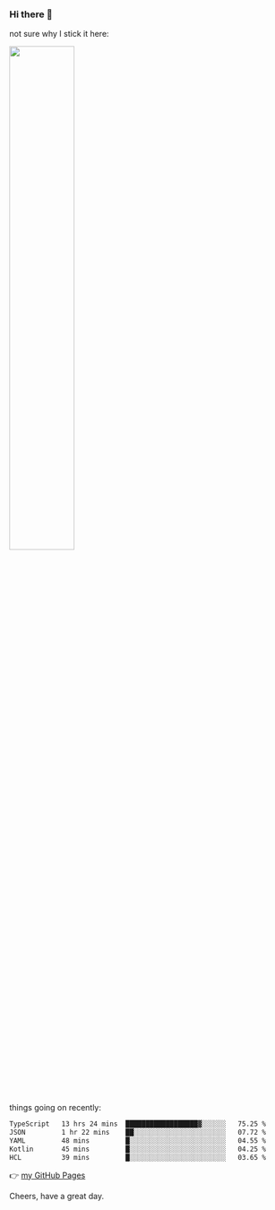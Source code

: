 ### Hi there 👋

not sure why I stick it here:

[<img width="48%" src="https://github-readme-stats.vercel.app/api?username=ykzhukian&show_icons=true&theme=dracula">](https://github.com/anuraghazra/github-readme-stats)


things going on recently:

<!--START_SECTION:waka-->

```txt
TypeScript   13 hrs 24 mins  ██████████████████▓░░░░░░   75.25 %
JSON         1 hr 22 mins    ██░░░░░░░░░░░░░░░░░░░░░░░   07.72 %
YAML         48 mins         █░░░░░░░░░░░░░░░░░░░░░░░░   04.55 %
Kotlin       45 mins         █░░░░░░░░░░░░░░░░░░░░░░░░   04.25 %
HCL          39 mins         █░░░░░░░░░░░░░░░░░░░░░░░░   03.65 %
```

<!--END_SECTION:waka-->

👉 [my GitHub Pages](https://ykzhukian.github.io)

Cheers, have a great day.

